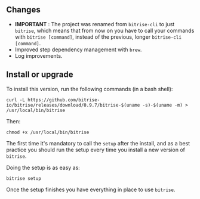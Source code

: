 ## Changes

* __IMPORTANT__ : The project was renamed from `bitrise-cli` to just `bitrise`, which means that from now on you have to call your commands with `bitrise [command]`, instead of the previous, longer `bitrise-cli [command]`.
* Improved step dependency management with `brew`.
* Log improvements.


## Install or upgrade

To install this version, run the following commands (in a bash shell):

```
curl -L https://github.com/bitrise-io/bitrise/releases/download/0.9.7/bitrise-$(uname -s)-$(uname -m) > /usr/local/bin/bitrise
```

Then:

```
chmod +x /usr/local/bin/bitrise
```

The first time it's mandatory to call the `setup` after the install,
and as a best practice you should run the setup every time you install a new version of `bitrise`.

Doing the setup is as easy as:

```
bitrise setup
```

Once the setup finishes you have everything in place to use `bitrise`.
